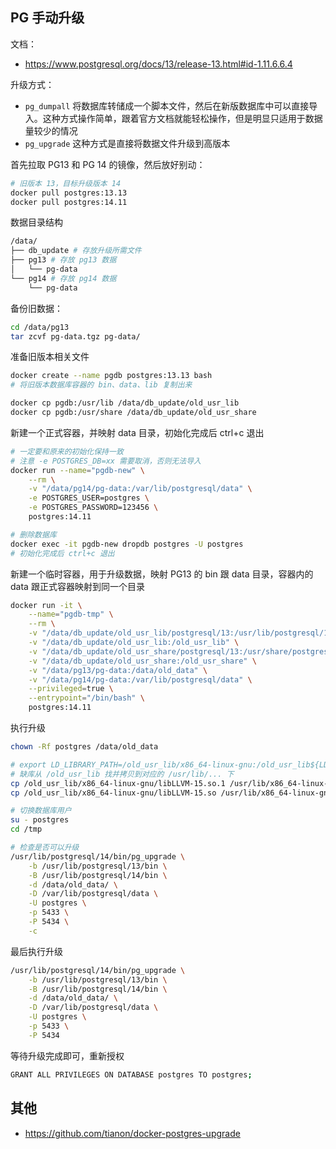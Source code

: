## PG 手动升级

文档：

- <https://www.postgresql.org/docs/13/release-13.html#id-1.11.6.6.4>

升级方式：

- `pg_dumpall` 将数据库转储成一个脚本文件，然后在新版数据库中可以直接导入。这种方式操作简单，跟着官方文档就能轻松操作，但是明显只适用于数据量较少的情况
- `pg_upgrade` 这种方式是直接将数据文件升级到高版本

首先拉取 PG13 和 PG 14 的镜像，然后放好别动：

```bash
# 旧版本 13，目标升级版本 14
docker pull postgres:13.13
docker pull postgres:14.11
```

数据目录结构

```bash
/data/
├── db_update # 存放升级所需文件
├── pg13 # 存放 pg13 数据
│   └── pg-data
└── pg14 # 存放 pg14 数据
    └── pg-data
```

备份旧数据：

```bash
cd /data/pg13
tar zcvf pg-data.tgz pg-data/
```

准备旧版本相关文件

```bash
docker create --name pgdb postgres:13.13 bash
# 将旧版本数据库容器的 bin、data、lib 复制出来

docker cp pgdb:/usr/lib /data/db_update/old_usr_lib
docker cp pgdb:/usr/share /data/db_update/old_usr_share
```

新建一个正式容器，并映射 data 目录，初始化完成后 ctrl+c 退出

```bash
# 一定要和原来的初始化保持一致
# 注意 -e POSTGRES_DB=xx 需要取消，否则无法导入
docker run --name="pgdb-new" \
    --rm \
    -v "/data/pg14/pg-data:/var/lib/postgresql/data" \
    -e POSTGRES_USER=postgres \
    -e POSTGRES_PASSWORD=123456 \
    postgres:14.11

# 删除数据库
docker exec -it pgdb-new dropdb postgres -U postgres
# 初始化完成后 ctrl+c 退出
```

新建一个临时容器，用于升级数据，映射 PG13 的 bin 跟 data 目录，容器内的 data 跟正式容器映射到同一个目录

```bash
docker run -it \
    --name="pgdb-tmp" \
    --rm \
    -v "/data/db_update/old_usr_lib/postgresql/13:/usr/lib/postgresql/13" \
    -v "/data/db_update/old_usr_lib:/old_usr_lib" \
    -v "/data/db_update/old_usr_share/postgresql/13:/usr/share/postgresql/13" \
    -v "/data/db_update/old_usr_share:/old_usr_share" \
    -v "/data/pg13/pg-data:/data/old_data" \
    -v "/data/pg14/pg-data:/var/lib/postgresql/data" \
    --privileged=true \
    --entrypoint="/bin/bash" \
    postgres:14.11
```

执行升级

```bash
chown -Rf postgres /data/old_data

# export LD_LIBRARY_PATH=/old_usr_lib/x86_64-linux-gnu:/old_usr_lib${LD_LIBRARY_PATH:+:${LD_LIBRARY_PATH}}
# 缺库从 /old_usr_lib 找并拷贝到对应的 /usr/lib/... 下
cp /old_usr_lib/x86_64-linux-gnu/libLLVM-15.so.1 /usr/lib/x86_64-linux-gnu/
cp /old_usr_lib/x86_64-linux-gnu/libLLVM-15.so /usr/lib/x86_64-linux-gnu/

# 切换数据库用户
su - postgres
cd /tmp

# 检查是否可以升级
/usr/lib/postgresql/14/bin/pg_upgrade \
    -b /usr/lib/postgresql/13/bin \
    -B /usr/lib/postgresql/14/bin \
    -d /data/old_data/ \
    -D /var/lib/postgresql/data \
    -U postgres \
    -p 5433 \
    -P 5434 \
    -c
```

最后执行升级

```bash
/usr/lib/postgresql/14/bin/pg_upgrade \
    -b /usr/lib/postgresql/13/bin \
    -B /usr/lib/postgresql/14/bin \
    -d /data/old_data/ \
    -D /var/lib/postgresql/data \
    -U postgres \
    -p 5433 \
    -P 5434
```

等待升级完成即可，重新授权

```bash
GRANT ALL PRIVILEGES ON DATABASE postgres TO postgres;
```

## 其他

- <https://github.com/tianon/docker-postgres-upgrade>
